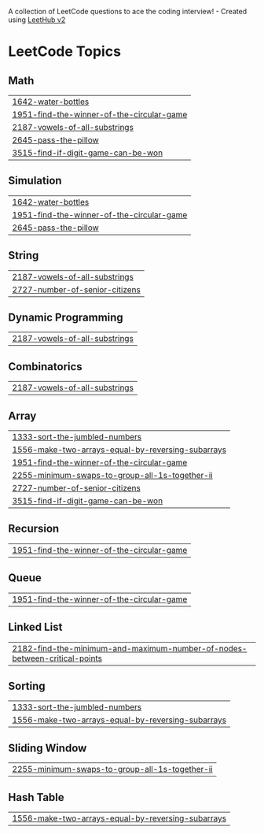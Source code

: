 A collection of LeetCode questions to ace the coding interview! - Created using [LeetHub v2](https://github.com/arunbhardwaj/LeetHub-2.0)
<!---LeetCode Topics Start-->
# LeetCode Topics
## Math
|  |
| ------- |
| [1642-water-bottles](https://github.com/sayantan4321/Leetcode_Solution/tree/master/1642-water-bottles) |
| [1951-find-the-winner-of-the-circular-game](https://github.com/sayantan4321/Leetcode_Solution/tree/master/1951-find-the-winner-of-the-circular-game) |
| [2187-vowels-of-all-substrings](https://github.com/sayantan4321/Leetcode_Solution/tree/master/2187-vowels-of-all-substrings) |
| [2645-pass-the-pillow](https://github.com/sayantan4321/Leetcode_Solution/tree/master/2645-pass-the-pillow) |
| [3515-find-if-digit-game-can-be-won](https://github.com/sayantan4321/Leetcode_Solution/tree/master/3515-find-if-digit-game-can-be-won) |
## Simulation
|  |
| ------- |
| [1642-water-bottles](https://github.com/sayantan4321/Leetcode_Solution/tree/master/1642-water-bottles) |
| [1951-find-the-winner-of-the-circular-game](https://github.com/sayantan4321/Leetcode_Solution/tree/master/1951-find-the-winner-of-the-circular-game) |
| [2645-pass-the-pillow](https://github.com/sayantan4321/Leetcode_Solution/tree/master/2645-pass-the-pillow) |
## String
|  |
| ------- |
| [2187-vowels-of-all-substrings](https://github.com/sayantan4321/Leetcode_Solution/tree/master/2187-vowels-of-all-substrings) |
| [2727-number-of-senior-citizens](https://github.com/sayantan4321/Leetcode_Solution/tree/master/2727-number-of-senior-citizens) |
## Dynamic Programming
|  |
| ------- |
| [2187-vowels-of-all-substrings](https://github.com/sayantan4321/Leetcode_Solution/tree/master/2187-vowels-of-all-substrings) |
## Combinatorics
|  |
| ------- |
| [2187-vowels-of-all-substrings](https://github.com/sayantan4321/Leetcode_Solution/tree/master/2187-vowels-of-all-substrings) |
## Array
|  |
| ------- |
| [1333-sort-the-jumbled-numbers](https://github.com/sayantan4321/Leetcode_Solution/tree/master/1333-sort-the-jumbled-numbers) |
| [1556-make-two-arrays-equal-by-reversing-subarrays](https://github.com/sayantan4321/Leetcode_Solution/tree/master/1556-make-two-arrays-equal-by-reversing-subarrays) |
| [1951-find-the-winner-of-the-circular-game](https://github.com/sayantan4321/Leetcode_Solution/tree/master/1951-find-the-winner-of-the-circular-game) |
| [2255-minimum-swaps-to-group-all-1s-together-ii](https://github.com/sayantan4321/Leetcode_Solution/tree/master/2255-minimum-swaps-to-group-all-1s-together-ii) |
| [2727-number-of-senior-citizens](https://github.com/sayantan4321/Leetcode_Solution/tree/master/2727-number-of-senior-citizens) |
| [3515-find-if-digit-game-can-be-won](https://github.com/sayantan4321/Leetcode_Solution/tree/master/3515-find-if-digit-game-can-be-won) |
## Recursion
|  |
| ------- |
| [1951-find-the-winner-of-the-circular-game](https://github.com/sayantan4321/Leetcode_Solution/tree/master/1951-find-the-winner-of-the-circular-game) |
## Queue
|  |
| ------- |
| [1951-find-the-winner-of-the-circular-game](https://github.com/sayantan4321/Leetcode_Solution/tree/master/1951-find-the-winner-of-the-circular-game) |
## Linked List
|  |
| ------- |
| [2182-find-the-minimum-and-maximum-number-of-nodes-between-critical-points](https://github.com/sayantan4321/Leetcode_Solution/tree/master/2182-find-the-minimum-and-maximum-number-of-nodes-between-critical-points) |
## Sorting
|  |
| ------- |
| [1333-sort-the-jumbled-numbers](https://github.com/sayantan4321/Leetcode_Solution/tree/master/1333-sort-the-jumbled-numbers) |
| [1556-make-two-arrays-equal-by-reversing-subarrays](https://github.com/sayantan4321/Leetcode_Solution/tree/master/1556-make-two-arrays-equal-by-reversing-subarrays) |
## Sliding Window
|  |
| ------- |
| [2255-minimum-swaps-to-group-all-1s-together-ii](https://github.com/sayantan4321/Leetcode_Solution/tree/master/2255-minimum-swaps-to-group-all-1s-together-ii) |
## Hash Table
|  |
| ------- |
| [1556-make-two-arrays-equal-by-reversing-subarrays](https://github.com/sayantan4321/Leetcode_Solution/tree/master/1556-make-two-arrays-equal-by-reversing-subarrays) |
<!---LeetCode Topics End-->